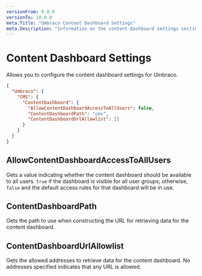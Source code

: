 ```yaml
---
versionFrom: 9.0.0
versionTo: 10.0.0
meta.Title: "Umbraco Content Dashboard Settings"
meta.Description: "Information on the content dashboard settings section"
---
```


# Content Dashboard Settings

Allows you to configure the content dashboard settings for Umbraco.

```json
{
  "Umbraco": {
    "CMS": {
      "ContentDashboard": {
        "AllowContentDashboardAccessToAllUsers": false,
        "ContentDashboardPath": "cms",
        "ContentDashboardUrlAllowlist": []
      }
    }
  }
}
```

## AllowContentDashboardAccessToAllUsers

Gets a value indicating whether the content dashboard should be available to all users.
`true` if the dashboard is visible for all user groups; otherwise, `false` and the default access rules for that dashboard will be in use.

## ContentDashboardPath

Gets the path to use when constructing the URL for retrieving data for the content dashboard.

## ContentDashboardUrlAllowlist

Gets the allowed addresses to retrieve data for the content dashboard.
No addresses specified indicates that any URL is allowed.


